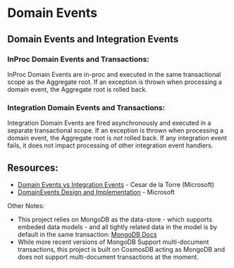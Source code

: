 

# Domain Events


## Domain Events and Integration Events


### InProc Domain Events and Transactions:

InProc Domain Events are in-proc and executed in the same transactional scope as the Aggregate root. If an exception is thrown when processing a domain event, the Aggregate root is rolled back. 

### Integration Domain Events and Transactions:

Integration Domain Events are fired asynchronously and executed in a separate transactional scope. If an exception is thrown when processing a domain event, the Aggregate root is _not_ rolled back. If any integration event fails, it does not impact processing of other integration event handlers.

## Resources:

* [Domain Events vs Integration Events](https://devblogs.microsoft.com/cesardelatorre/domain-events-vs-integration-events-in-domain-driven-design-and-microservices-architectures/) - Cesar de la Torre (Microsoft)
* [DomainEvents Design and Implementation](https://docs.microsoft.com/en-us/dotnet/architecture/microservices/microservice-ddd-cqrs-patterns/domain-events-design-implementation#domain-events-versus-integration-events) - Microsoft

Other Notes:

- This project relies on MongoDB as the data-store - which supports embeded data models - and all tightly related data in the model is by default in the same transaction: [MongoDB Docs](https://docs.mongodb.com/manual/core/data-model-design/#std-label-data-modeling-embedding) 
- While more recent versions of MongoDB Support multi-document transactions, this project is built on CosmosDB acting as MongoDB and does not support multi-document transactions at the moment.